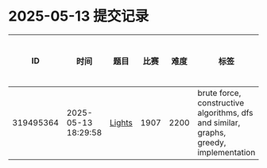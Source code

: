 # 2025-05-13 提交记录

 | ID | 时间 | 题目 | 比赛 | 难度 | 标签 | 结果 | 测试用例 | 运行时间 | 内存消耗 |
 |----|------|-----|-----|------|-----|------|---------|--------|----------|
 | 319495364 | 2025-05-13  18:29:58 | [Lights](https://codeforces.com/problemset/problem/1907/G) | 1907 | 2200 | brute force, constructive algorithms, dfs and similar, graphs, greedy, implementation | OK | 31 | 124ms | 0KB |